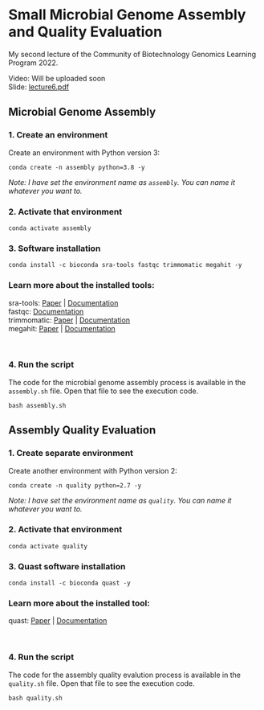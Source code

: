 # Small Microbial Genome Assembly and Quality Evaluation

My second lecture of the Community of Biotechnology Genomics Learning Program 2022.

Video: Will be uploaded soon <br/>
Slide: [lecture6.pdf](https://github.com/nahid18/cobgenomics-workshop-2022/blob/master/lecture-6/lecture6.pdf)

## Microbial Genome Assembly

### 1. Create an environment
Create an environment with Python version 3:

```
conda create -n assembly python=3.8 -y
```

*Note: I have set the environment name as `assembly`. You can name it whatever you want to.*

### 2. Activate that environment
```
conda activate assembly
```

### 3. Software installation
```
conda install -c bioconda sra-tools fastqc trimmomatic megahit -y
```
### **Learn more about the installed tools:**
sra-tools: [Paper](https://dx.doi.org/10.1093%2Fnar%2Fgkq1019) | [Documentation](https://github.com/ncbi/sra-tools#readme) <br/>
fastqc: [Documentation](https://www.bioinformatics.babraham.ac.uk/projects/fastqc/) <br/>
trimmomatic: [Paper](https://doi.org/10.1093/bioinformatics/btu170) | [Documentation](http://www.usadellab.org/cms/?page=trimmomatic) <br/>
megahit: [Paper](https://doi.org/10.1093/bioinformatics/btv033) | [Documentation](https://github.com/voutcn/megahit#readme) <br/>

<br/>

### 4. Run the script
The code for the microbial genome assembly process is available in the `assembly.sh` file. Open that file to see the execution code.
```
bash assembly.sh
```


## Assembly Quality Evaluation

### 1. Create separate environment
Create another environment with Python version 2:

```
conda create -n quality python=2.7 -y
```

*Note: I have set the environment name as `quality`. You can name it whatever you want to.*

### 2. Activate that environment
```
conda activate quality
```

### 3. Quast software installation
```
conda install -c bioconda quast -y
```
### **Learn more about the installed tool:**
quast: [Paper](https://doi.org/10.1093/bioinformatics/btt086) | [Documentation](http://quast.sourceforge.net/docs/manual.html) <br/>

<br/>

### 4. Run the script
The code for the assembly quality evalution process is available in the `quality.sh` file. Open that file to see the execution code.
```
bash quality.sh
```
